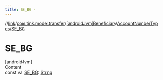 ```yaml
---
title: SE_BG -
---
```

//[link](../../../index.md)/[com.tink.model.transfer](../../index.md)/[[androidJvm]Beneficiary](../index.md)/[AccountNumberTypes](index.md)/[SE_BG](-s-e_-b-g.md)



# SE_BG  
[androidJvm]  
Content  
const val [SE_BG](-s-e_-b-g.md): [String](https://kotlinlang.org/api/latest/jvm/stdlib/kotlin/-string/index.html)  



